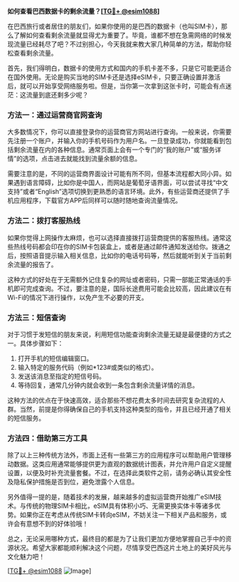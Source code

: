 **如何查看巴西数据卡的剩余流量？[[TG💪+ @esim1088](https://t.me/s/esim1088)]**

在巴西旅行或者居住的朋友们，如果你使用的是巴西的数据卡（也叫SIM卡），那么了解如何查看剩余流量就显得尤为重要了。毕竟，谁都不想在急需网络的时候发现流量已经耗尽了吧？不过别担心，今天我就来教大家几种简单的方法，帮助你轻松查看剩余流量。

首先，我们得明白，数据卡的使用方式和国内的手机卡差不多，只是它可能更适合在国外使用。无论是购买当地的SIM卡还是选择eSIM卡，只要正确设置并激活后，就可以开始享受网络服务啦。但是，当你第一次拿到这张卡时，可能会有点迷茫：这流量到底还剩多少呢？

### 方法一：通过运营商官网查询

大多数情况下，你可以直接登录你的运营商官方网站进行查询。一般来说，你需要先注册一个账户，并输入你的手机号码作为用户名。一旦登录成功，你就能看到包括剩余流量在内的各种信息。通常页面上会有一个专门的“我的账户”或“服务详情”的选项，点击进去就能找到流量余额的信息。

需要注意的是，不同的运营商界面设计可能有所不同，但基本流程都大同小异。如果遇到语言障碍，比如你是中国人，而网站是葡萄牙语界面，可以尝试寻找“中文支持”或者“English”选项切换到更熟悉的语言环境。此外，有些运营商还提供了手机应用程序，下载官方APP后同样可以随时随地查询流量情况。

### 方法二：拨打客服热线

如果你觉得上网操作太麻烦，也可以选择直接拨打运营商提供的客服热线。通常这些热线号码都会印在你的SIM卡包装盒上，或者是通过邮件通知发送给你。拨通之后，按照语音提示输入相关信息，比如你的电话号码等，然后就能听到关于当前剩余流量的报告了。

这种方式的好处在于无需额外记住复杂的网址或者密码，只需一部能正常通话的手机即可完成查询。不过，要注意的是，国际长途费用可能会比较高，因此建议在有Wi-Fi的情况下进行操作，以免产生不必要的开支。

### 方法三：短信查询

对于习惯于发短信的朋友来说，利用短信功能查询剩余流量无疑是最便捷的方式之一。具体步骤如下：

1. 打开手机的短信编辑窗口。
2. 输入特定的服务代码（例如*123#或类似的格式）。
3. 发送该消息至指定的短信号码。
4. 等待回复，通常几分钟内就会收到一条包含剩余流量详情的消息。

这种方法的优点在于快速高效，适合那些不想花费太多时间去研究复杂流程的人群。当然，前提是你得确保自己的手机支持这种类型的指令，并且已经开通了相关的短信服务。

### 方法四：借助第三方工具

除了以上三种传统方法外，市面上还有一些第三方的应用程序可以帮助用户管理移动数据。这类应用通常能够提供更为直观的数据统计图表，并允许用户自定义提醒设置，以便及时补充流量套餐。不过，在选择此类软件之前，请务必确认其安全性及隐私保护措施是否到位，避免泄露个人信息。

另外值得一提的是，随着技术的发展，越来越多的虚拟运营商开始推广eSIM技术。与传统的物理SIM卡相比，eSIM具有体积小巧、无需更换实体卡等诸多优势。如果你正在考虑从传统SIM卡转向eSIM，不妨关注一下相关产品和服务，或许会有意想不到的好体验哦！

总之，无论采用哪种方式，最终目的都是为了让我们更加方便地掌握自己手中的资源状况。希望大家都能顺利解决这个问题，尽情享受巴西这片土地上的美好风光与文化魅力吧！

[[TG💪+ @esim1088](https://t.me/s/esim1088) ![Image](https://i.postimg.cc/4NQfJmqS/Snipaste-2025-05-13-00-14-12.png)]